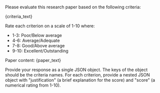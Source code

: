 Please evaluate this research paper based on the following criteria:

{criteria_text}

Rate each criterion on a scale of 1-10 where:
- 1-3: Poor/Below average
- 4-6: Average/Adequate  
- 7-8: Good/Above average
- 9-10: Excellent/Outstanding

Paper content:
{paper_text}

Provide your response as a single JSON object. The keys of the object should be the criteria names. For each criterion, provide a nested JSON object with "justification" (a brief explanation for the score) and "score" (a numerical rating from 1-10).